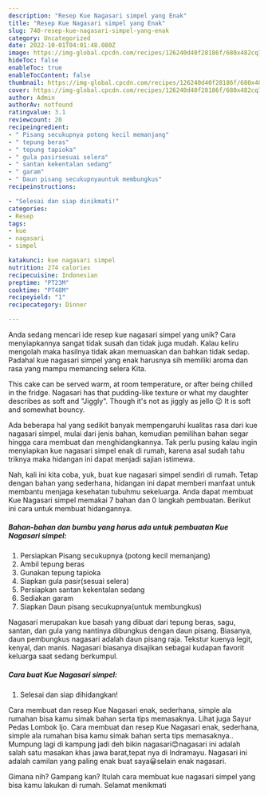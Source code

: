 ```yaml
---
description: "Resep Kue Nagasari simpel yang Enak"
title: "Resep Kue Nagasari simpel yang Enak"
slug: 740-resep-kue-nagasari-simpel-yang-enak
category: Uncategorized
date: 2022-10-01T04:01:48.080Z
image: https://img-global.cpcdn.com/recipes/126240d40f28186f/680x482cq70/kue-nagasari-simpel-foto-resep-utama.jpg
hideToc: false
enableToc: true
enableTocContent: false
thumbnail: https://img-global.cpcdn.com/recipes/126240d40f28186f/680x482cq70/kue-nagasari-simpel-foto-resep-utama.jpg
cover: https://img-global.cpcdn.com/recipes/126240d40f28186f/680x482cq70/kue-nagasari-simpel-foto-resep-utama.jpg
author: Admin
authorAv: notfound
ratingvalue: 3.1
reviewcount: 20
recipeingredient:
- " Pisang secukupnya potong kecil memanjang"
- " tepung beras"
- " tepung tapioka"
- " gula pasirsesuai selera"
- " santan kekentalan sedang"
- " garam"
- " Daun pisang secukupnyauntuk membungkus"
recipeinstructions:

- "Selesai dan siap dinikmati!"
categories:
- Resep
tags:
- kue
- nagasari
- simpel

katakunci: kue nagasari simpel 
nutrition: 274 calories
recipecuisine: Indonesian
preptime: "PT23M"
cooktime: "PT48M"
recipeyield: "1"
recipecategory: Dinner

---
```





Anda sedang mencari ide resep kue nagasari simpel yang unik? Cara menyiapkannya sangat tidak susah dan tidak juga mudah. Kalau keliru mengolah maka hasilnya tidak akan memuaskan dan bahkan tidak sedap. Padahal kue nagasari simpel yang enak harusnya sih memiliki aroma dan rasa yang mampu memancing selera Kita.





This cake can be served warm, at room temperature, or after being chilled in the fridge. Nagasari has that pudding-like texture or what my daughter describes as soft and &#34;Jiggly&#34;. Though it&#39;s not as jiggly as jello 😉 It is soft and somewhat bouncy.

Ada beberapa hal yang sedikit banyak mempengaruhi kualitas rasa dari kue nagasari simpel, mulai dari jenis bahan, kemudian pemilihan bahan segar hingga cara membuat dan menghidangkannya. Tak perlu pusing kalau ingin menyiapkan kue nagasari simpel enak di rumah, karena asal sudah tahu triknya maka hidangan ini dapat menjadi sajian istimewa.






Nah, kali ini kita coba, yuk, buat kue nagasari simpel sendiri di rumah. Tetap dengan bahan yang sederhana, hidangan ini dapat memberi manfaat untuk membantu menjaga kesehatan tubuhmu sekeluarga. Anda dapat membuat Kue Nagasari simpel memakai 7 bahan dan 0 langkah pembuatan. Berikut ini cara untuk membuat hidangannya.

<!--inarticleads1-->

##### Bahan-bahan dan bumbu yang harus ada untuk pembuatan Kue Nagasari simpel:

1. Persiapkan  Pisang secukupnya (potong kecil memanjang)
1. Ambil  tepung beras
1. Gunakan  tepung tapioka
1. Siapkan  gula pasir(sesuai selera)
1. Persiapkan  santan kekentalan sedang
1. Sediakan  garam
1. Siapkan  Daun pisang secukupnya(untuk membungkus)


Nagasari merupakan kue basah yang dibuat dari tepung beras, sagu, santan, dan gula yang nantinya dibungkus dengan daun pisang. Biasanya, daun pembungkus nagasari adalah daun pisang raja. Tekstur kuenya legit, kenyal, dan manis. Nagasari biasanya disajikan sebagai kudapan favorit keluarga saat sedang berkumpul. 

<!--inarticleads2-->

##### Cara buat Kue Nagasari simpel:


1. Selesai dan siap dihidangkan!

Cara membuat dan resep Kue Nagasari enak, sederhana, simple ala rumahan bisa kamu simak bahan serta tips memasaknya. Lihat juga Sayur Pedas Lombok Ijo. Cara membuat dan resep Kue Nagasari enak, sederhana, simple ala rumahan bisa kamu simak bahan serta tips memasaknya.. Mumpung lagi di kampung jadi deh bikin nagasari😊nagasari ini adalah salah satu masakan khas jawa barat,tepat nya di Indramayu. Nagasari ini adalah camilan yang paling enak buat saya😀selain enak nagasari. 

Gimana nih? Gampang kan? Itulah cara membuat kue nagasari simpel yang bisa kamu lakukan di rumah. Selamat menikmati
